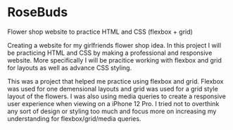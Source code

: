 # RoseBuds
Flower shop website to practice HTML and CSS (flexbox + grid)


Creating a website for my girlfriends flower shop idea. In this project I will be practicing HTML and CSS by making a professional
and responsive website. More specifically I will be pracitice working with flexbox and grid for layouts as well as advance CSS styling. 


This was a project that helped me practice using flexbox and grid. Flexbox was used for one demensional layouts and grid was used for a grid style layout of the flowers. 
I was also using media queries to create a responsive user experience when viewing on a iPhone 12 Pro. I tried not to overthink any sort of design or styling too much and focus 
more on increasing my understanding for flexbox/grid/media queries. 
